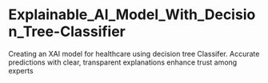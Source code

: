 # Explainable_AI_Model_With_Decision_Tree-Classifier
Creating an XAI model for healthcare using decision tree Classifer. Accurate predictions with clear, transparent explanations enhance trust among experts
